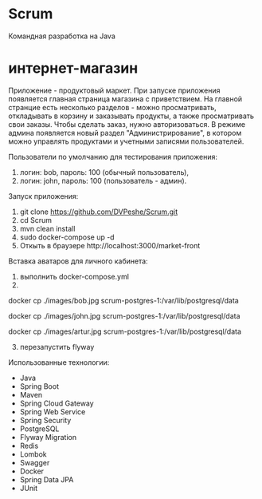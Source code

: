 # Scrum
Командная разработка на Java
# интернет-магазин
Приложение - продуктовый маркет.
При запуске приложения появляется главная страница магазина с приветствием.
На главной странцие есть несколько разделов - можно просматривать, откладывать в корзину и заказывать продукты, а также
просматривать свои заказы. Чтобы сделать заказ, нужно авторизоваться.
В режиме админа появляется новый раздел "Администрирование", в котором можно управлять продуктами и учетными записями
пользователей.

Пользователи по умолчанию для тестирования приложения:
1) логин: bob, пароль: 100 (обычный пользователь),
2) логин: john, пароль: 100 (пользователь - админ).

Запуск приложения:
1. git clone https://github.com/DVPeshe/Scrum.git
2. cd Scrum
3. mvn clean install
4. sudo docker-compose up -d
5. Откыть в браузере http://localhost:3000/market-front

Вставка аватаров для личного кабинета:
1. выполнить docker-compose.yml
2. 
docker cp ./images/bob.jpg scrum-postgres-1:/var/lib/postgresql/data

docker cp ./images/john.jpg scrum-postgres-1:/var/lib/postgresql/data

docker cp ./images/artur.jpg scrum-postgres-1:/var/lib/postgresql/data

3. перезапустить flyway

Использованные технологии:

* Java
* Spring Boot
* Maven
* Spring Cloud Gateway
* Spring Web Service
* Spring Security
* PostgreSQL
* Flyway Migration
* Redis
* Lombok
* Swagger
* Docker
* Spring Data JPA
* JUnit